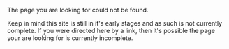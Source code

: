 The page you are looking for could not be found.

Keep in mind this site is still in it's early stages and as such is not currently complete. If you were directed here by a link, then it's possible the page your are looking for is currently incomplete.